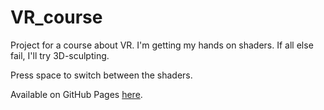 # VR_course
Project for a course about VR. I'm getting my hands on shaders. If all else fail, I'll try 3D-sculpting.

Press space to switch between the shaders.

Available on GitHub Pages [here](https://antejr.github.io/VR_course/).
